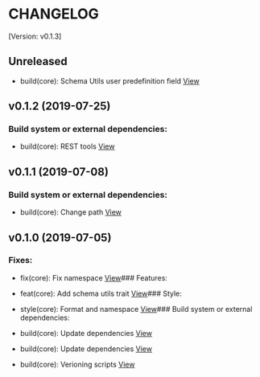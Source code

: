 # CHANGELOG

[Version: v0.1.3]

## Unreleased

*  build(core): Schema Utils user predefinition field [View](./commits/6e71b2e76fe2c264c01c61e438c4e2f0446f9bea)

## v0.1.2 (2019-07-25)

### Build system or external dependencies:

*  build(core): REST tools [View](./commits/5cbd3be34c31e873985255e1f763b45036312279)

## v0.1.1 (2019-07-08)

### Build system or external dependencies:

*  build(core): Change path [View](./commits/dd6a36713904fd0ba250f8c39262b34114b7bbcb)

## v0.1.0 (2019-07-05)

### Fixes:

*  fix(core): Fix namespace [View](./commits/5bfff99a4dc6efe98a63866e1a5567e01c0869eb)### Features:

*  feat(core): Add schema utils trait [View](./commits/624a6654fef7e8103ca71a92cb41a2695a929ee9)### Style:

*  style(core): Format and namespace [View](./commits/97f1adc947ace93ca687c010280ce1d0f901cb46)### Build system or external dependencies:

*  build(core): Update dependencies [View](./commits/6d08a7c10e5dc6ade568aaee3fa9efc46b90f67c)
*  build(core): Update dependencies [View](./commits/23f9a2798e6762fa2865969f839e6ba4cfd8b2ee)
*  build(core): Verioning scripts [View](./commits/91e11c71443fd08b2a548901a8727e77581836be)

